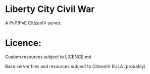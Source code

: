 # Liberty City Civil War
A PvP/PvE CitizenIV server.

# Licence:
Custom resources subject to LICENCE.md

Base server files and resources subject to CitizenIV EULA (probably)
